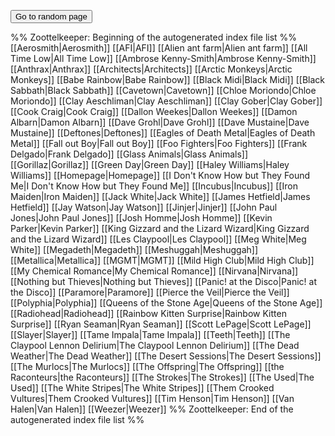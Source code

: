<button id="go-to-random-page">Go to random page</button>

<script>
  document.getElementById("go-to-random-page").addEventListener("click", function() {
    let links = Array.from(document.querySelectorAll("a"));
    let randomLink = links[Math.floor(Math.random() * links.length)].href;
    window.location.href = randomLink;
  });
</script>

%% Zoottelkeeper: Beginning of the autogenerated index file list  %%
 [[Aerosmith|Aerosmith]]
 [[AFI|AFI]]
 [[Alien ant farm|Alien ant farm]]
 [[All Time Low|All Time Low]]
 [[Ambrose Kenny-Smith|Ambrose Kenny-Smith]]
 [[Anthrax|Anthrax]]
 [[Architects|Architects]]
 [[Arctic Monkeys|Arctic Monkeys]]
 [[Babe Rainbow|Babe Rainbow]]
 [[Black Midi|Black Midi]]
 [[Black Sabbath|Black Sabbath]]
 [[Cavetown|Cavetown]]
 [[Chloe Moriondo|Chloe Moriondo]]
 [[Clay Aeschliman|Clay Aeschliman]]
 [[Clay Gober|Clay Gober]]
 [[Cook Craig|Cook Craig]]
 [[Dallon Weekes|Dallon Weekes]]
 [[Damon Albarn|Damon Albarn]]
 [[Dave Grohl|Dave Grohl]]
 [[Dave Mustaine|Dave Mustaine]]
 [[Deftones|Deftones]]
 [[Eagles of Death Metal|Eagles of Death Metal]]
 [[Fall out Boy|Fall out Boy]]
 [[Foo Fighters|Foo Fighters]]
 [[Frank Delgado|Frank Delgado]]
 [[Glass Animals|Glass Animals]]
 [[Gorillaz|Gorillaz]]
 [[Green Day|Green Day]]
 [[Haley Williams|Haley Williams]]
 [[Homepage|Homepage]]
 [[I Don't Know How but They Found Me|I Don't Know How but They Found Me]]
 [[Incubus|Incubus]]
 [[Iron Maiden|Iron Maiden]]
 [[Jack White|Jack White]]
 [[James Hetfield|James Hetfield]]
 [[Jay Watson|Jay Watson]]
 [[Jinjer|Jinjer]]
 [[John Paul Jones|John Paul Jones]]
 [[Josh Homme|Josh Homme]]
 [[Kevin Parker|Kevin Parker]]
 [[King Gizzard and the Lizard Wizard|King Gizzard and the Lizard Wizard]]
 [[Les Claypool|Les Claypool]]
 [[Meg White|Meg White]]
 [[Megadeth|Megadeth]]
 [[Meshuggah|Meshuggah]]
 [[Metallica|Metallica]]
 [[MGMT|MGMT]]
 [[Mild High Club|Mild High Club]]
 [[My Chemical Romance|My Chemical Romance]]
 [[Nirvana|Nirvana]]
 [[Nothing but Thieves|Nothing but Thieves]]
 [[Panic! at the Disco|Panic! at the Disco]]
 [[Paramore|Paramore]]
 [[Pierce the Veil|Pierce the Veil]]
 [[Polyphia|Polyphia]]
 [[Queens of the Stone Age|Queens of the Stone Age]]
 [[Radiohead|Radiohead]]
 [[Rainbow Kitten Surprise|Rainbow Kitten Surprise]]
 [[Ryan Seaman|Ryan Seaman]]
 [[Scott LePage|Scott LePage]]
 [[Slayer|Slayer]]
 [[Tame Impala|Tame Impala]]
 [[Teeth|Teeth]]
 [[The Claypool Lennon Delirium|The Claypool Lennon Delirium]]
 [[The Dead Weather|The Dead Weather]]
 [[The Desert Sessions|The Desert Sessions]]
 [[The Murlocs|The Murlocs]]
 [[The Offspring|The Offspring]]
 [[the Raconteurs|the Raconteurs]]
 [[The Strokes|The Strokes]]
 [[The Used|The Used]]
 [[The White Stripes|The White Stripes]]
 [[Them Crooked Vultures|Them Crooked Vultures]]
 [[Tim Henson|Tim Henson]]
 [[Van Halen|Van Halen]]
 [[Weezer|Weezer]]
%% Zoottelkeeper: End of the autogenerated index file list  %%
